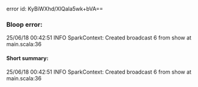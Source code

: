 error id: KyBiWXhd/XlQala5wk+bVA==
### Bloop error:

25/06/18 00:42:51 INFO SparkContext: Created broadcast 6 from show at main.scala:36
#### Short summary: 

25/06/18 00:42:51 INFO SparkContext: Created broadcast 6 from show at main.scala:36